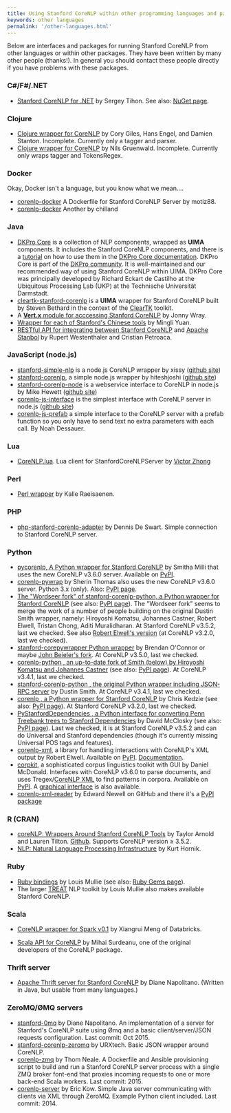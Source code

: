 ```yaml
---
title: Using Stanford CoreNLP within other programming languages and packages
keywords: other languages
permalink: '/other-languages.html'
---
```


Below are interfaces and packages for running Stanford CoreNLP from other languages or within other packages. They have been written by many other people (thanks!). In general you should contact these people directly if you have problems with these packages.

### C#/F#/.NET
* [Stanford CoreNLP for .NET](http://sergey-tihon.github.io/Stanford.NLP.NET/StanfordCoreNLP.html) by Sergey Tihon.  See also: [NuGet page](https://www.nuget.org/packages/Stanford.NLP.CoreNLP/).

### Clojure

* [Clojure wrapper for CoreNLP](https://github.com/damienstanton/stanford-corenlp) by Cory Giles, Hans Engel, and Damien Stanton. Incomplete. Currently only a tagger and parser.
* [Clojure wrapper for CoreNLP](https://github.com/ngrunwald/stanford-nlp-tools)
by Nils Gruenwald. Incomplete. Currently only wraps tagger and TokensRegex.

### Docker

Okay, Docker isn't a language, but you know what we mean….

* [corenlp-docker](https://hub.docker.com/r/motiz88/corenlp/) A Dockerfile for Stanford CoreNLP Server by motiz88.
* [corenlp-docker](https://github.com/chilland/corenlp-docker) Another by chilland

### Java

* [DKPro Core](https://dkpro.github.io/dkpro-core/) is a collection of NLP components, wrapped as **UIMA** components.
It includes the Stanford CoreNLP components, and there is a [tutorial](https://dkpro.github.io/dkpro-core/java/recipes/stanfordnlp/) on how to use them in the [DKPro Core documentation](https://dkpro.github.io/dkpro-core/documentation/).
DKPro Core is part of the [DKPro community](https://dkpro.github.io). It is well-maintained and our recommended way of using Stanford CoreNLP within UIMA. DKPro Core was principally developed by Richard Eckart de Castilho at the Ubiquitous Processing Lab (UKP) at the Technische Universität Darmstadt.
* [cleartk-stanford-corenlp](https://github.com/ClearTK/cleartk/tree/master/cleartk-stanford-corenlp) is a **UIMA** wrapper for Stanford CoreNLP built by Steven Bethard in the context of the [ClearTK](http://cleartk.github.io/cleartk/) toolkit.
* A [**Vert.x** module for acccessing Stanford CoreNLP](https://github.com/jonnywray/mod-stanford-corenlp) by Jonny Wray.
* [Wrapper for each of Stanford's Chinese tools](https://github.com/guokr/stan-cn-nlp) by Mingli Yuan.
* [RESTful API for integrating between Stanford CoreNLP](https://github.com/westei/stanbol-stanfordnlp) and [Apache Stanbol](https://stanbol.apache.org/) by
    Rupert Westenthaler and Cristian Petroaca.

### JavaScript (node.js)

* [stanford-simple-nlp](https://npmjs.org/package/stanford-simple-nlp) is a node.js CoreNLP wrapper by xissy 
([github site](https://github.com/xissy/node-stanford-simple-nlp))
* [stanford-corenlp](https://www.npmjs.org/package/stanford-corenlp), a simple node.js wrapper by hiteshjoshi 
([github site](https://github.com/hiteshjoshi/node-stanford-corenlp)) 
* [stanford-corenlp-node](https://github.com/mhewett/stanford-corenlp-node) is a webservice interface to CoreNLP in node.js by Mike Hewett 
([github site](https://github.com/mhewett/stanford-corenlp-node))
* [corenlp-js-interface](https://www.npmjs.com/package/corenlp-js-interface) is the simplest interface with CoreNLP server in node.js
([github site](https://github.com/noahDess/corenlp-js-interface)) 
* [corenlp-js-prefab](https://www.npmjs.com/package/corenlp-js-prefab) a simple interface to the CoreNLP server with a prefab function so you only have to send text no extra parameters with each call. By Noah Dessauer.

### Lua

* [CoreNLP.lua](https://github.com/vzhong/CoreNLP.lua). Lua client for StanfordCoreNLPServer by [Victor Zhong](http://www.victorzhong.com/)

### Perl

* [Perl wrapper](https://metacpan.org/module/Lingua::StanfordCoreNLP) by Kalle Raeisaenen.

### PHP

* [php-stanford-corenlp-adapter](https://github.com/DennisDeSwart/php-stanford-corenlp-adapter) by Dennis De Swart. Simple connection to Stanford CoreNLP server.

### Python
* [pycorenlp, A Python wrapper for Stanford CoreNLP](https://github.com/smilli/py-corenlp) by Smitha Milli that uses the new CoreNLP v3.6.0 server. Available on [PyPI](https://pypi.python.org/pypi/pycorenlp/).
* [corenlp-pywrap](https://github.com/hhsecond/corenlp_pywrap) by Sherin Thomas also uses the new CoreNLP v3.6.0 server. Python 3.x (only). Also: [PyPI page](https://pypi.python.org/pypi/corenlp_pywrap).
* [The "Wordseer fork" of stanford-corenlp-python, a Python wrapper for Stanford CoreNLP](https://github.com/Wordseer/stanford-corenlp-python) (see also: [PyPI page](https://pypi.python.org/pypi/stanford-corenlp-python)).  The "Wordseer fork" seems to merge the work of a number of people building on the original Dustin Smith wrapper, namely: Hiroyoshi Komatsu, Johannes Castner, Robert Elwell, Tristan Chong, Aditi Muralidharan. At Stanford CoreNLP v3.5.2, last we checked.  See also [Robert Elwell's version](https://github.com/relwell/stanford-corenlp-python) (at CoreNLP v3.2.0, last we checked).
* [stanford-corepywrapper Python wrapper](https://github.com/brendano/stanford-corepywrapper) by Brendan O'Connor or maybe [John Beieler's fork](https://github.com/johnb30/stanford-corepywrapper). At CoreNLP v3.5.0, last we checked.
* [corenlp-python , an up-to-date fork of Smith (below) by Hiroyoshi Komatsu and Johannes Castner](https://bitbucket.org/torotoki/corenlp-python) (see also: [PyPI page](https://pypi.python.org/pypi/corenlp-python)). At CoreNLP v3.4.1, last we checked.
* [stanford-corenlp-python , the original Python wrapper including JSON-RPC server](https://github.com/dasmith/stanford-corenlp-python) by Dustin Smith. At CoreNLP v3.4.1, last we checked.
* [corenlp , a Python wrapper for Stanford CoreNLP](https://github.com/kedz/corenlp) by Chris Kedzie (see also: [PyPI page](https://pypi.python.org/pypi/corenlp)). At Stanford CoreNLP v3.2.0, last we checked. 
* [PyStanfordDependencies , a Python interface for converting Penn Treebank trees to Stanford Dependencies](https://github.com/dmcc/PyStanfordDependencies) by David McClosky (see also: [PyPI page](https://pypi.python.org/pypi/PyStanfordDependencies)). Last we checked, it is at Stanford CoreNLP v3.5.2 and can do Universal and Stanford dependencies (though it's currently missing Universal POS tags and features).
* [corenlp-xml](https://github.com/relwell/corenlp-xml-lib), a library for handling interactions with CoreNLP's XML output by Robert Elwell. Available on [PyPI](https://pypi.python.org/pypi/corenlp-xml). [Documentation](http://corenlp-xml-library.readthedocs.io/en/latest/#).
* [corpkit](https://www.github.com/interrogator/corpkit), a sophisticated corpus linguistics toolkit with GUI by Daniel McDonald. Interfaces with CoreNLP v3.6.0 to parse documents, and uses Tregex/[CoreNLP XML](https://github.com/relwell/corenlp-xml-lib) to find patterns in corpora. Available on [PyPI](https://pypi.python.org/pypi/corpkit). A [graphical interface](http://interrogator.github.io/corpkit/) is also available.
* [corenlp-xml-reader](https://github.com/enewe101/corenlp-xml-reader) by Edward Newell on GitHub and there it's a [PyPI package](https://pypi.python.org/pypi/corenlp-xml-reader/0.0.7)

### R (CRAN)

* [coreNLP: Wrappers Around Stanford CoreNLP Tools](https://cran.r-project.org/web/packages/coreNLP/) by Taylor Arnold and Lauren Tilton.  [Github](https://github.com/statsmaths/coreNLP). Supports CoreNLP version &ge; 3.5.2.
* [NLP: Natural Language Processing Infrastructure](https://cran.r-project.org/web/packages/NLP/) by Kurt Hornik.

### Ruby

* [Ruby bindings](https://github.com/louismullie/stanford-core-nlp) by Louis Mullie (see also: [Ruby Gems page](https://rubygems.org/gems/stanford-core-nlp)).
* The larger [TREAT](https://github.com/louismullie/treat) NLP toolkit by Louis Mullie also makes available Stanford CoreNLP.

### Scala

* [CoreNLP wrapper for Spark v0.1](https://github.com/databricks/spark-corenlp) by Xiangrui Meng of Databricks.

* [Scala API for CoreNLP](https://github.com/sistanlp/processors) by Mihai Surdeanu, one of the original developers of the CoreNLP package.


### Thrift server

* [Apache Thrift server for Stanford CoreNLP](https://github.com/EducationalTestingService/stanford-thrift) by Diane Napolitano. (Written in Java, but usable from many languages.)

### ZeroMQ/ØMQ servers

* [stanford-0mq](https://github.com/dmnapolitano/stanford-0mq) by Diane Napolitano. An implementation of a server for Stanford's CoreNLP suite using Ømq and a basic client/server/JSON requests configuration. Last commit: Oct 2015.
* [stanford-corenlp-zeromq](https://github.com/URXtech/stanford-corenlp-zeromq) by URXtech. Basic JSON wrapper around CoreNLP.
* [corenlp-zmq](https://github.com/twneale/corenlp-zmq) by Thom Neale. A Dockerfile and Ansible provisioning script to build and run a Stanford CoreNLP server process with a single ZMQ broker font-end that proxies incoming requests to one or more back-end Scala workers. Last commit: 2015.
* [corenlp-server](https://github.com/kowey/corenlp-server) by Eric Kow. Simple Java server communicating with clients via XML through ZeroMQ. Example Python client included. Last commit: 2014.
 
